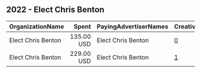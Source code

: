 ## 2022 - Elect Chris Benton 
|OrganizationName|Spent|PayingAdvertiserNames|CreativeUrls|Impressions|Genders|AgeBrackets|CountryCodes|BillingAddresses|CandidateBallotInformation|
|:---|---:|:---|:---|---:|:---|:---|:---|:---|:---|
|Elect Chris Benton|135.00 USD|Elect Chris Benton|[0](https://www.snap.com/political-ads/asset/2ee708d5eb4fcc5b12668dd893695337e9627462be5943cd809d485145daeb23?mediaType=mp4)|9,084||18+|united states|"910 W Goodrich Ave,Thomaston,30286,US"||
|Elect Chris Benton|229.00 USD|Elect Chris Benton|[1](https://www.snap.com/political-ads/asset/e21938f76f3495c440adcde5464aff9ea7b21775a3eef784c85dc179587968fb?mediaType=mp4)|13,375||18+|united states|"910 W Goodrich Ave,Thomaston,30286,US"||
